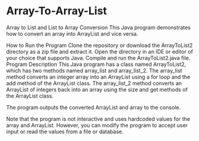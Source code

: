 # Array-To-Array-List

Array to List and List to Array Conversion
This Java program demonstrates how to convert an array into ArrayList and vice versa.

How to Run the Program
Clone the repository or download the ArrayToList2 directory as a zip file and extract it.
Open the directory in an IDE or editor of your choice that supports Java.
Compile and run the ArrayToList2.java file.
Program Description
This Java program has a class named ArrayToList2, which has two methods named array_list and array_list_2. The array_list method converts an integer array into an ArrayList using a for loop and the add method of the ArrayList class. The array_list_2 method converts an ArrayList of integers back into an array using the size and get methods of the ArrayList class.

The program outputs the converted ArrayList and array to the console.

Note that the program is not interactive and uses hardcoded values for the array and ArrayList. However, you can modify the program to accept user input or read the values from a file or database.
